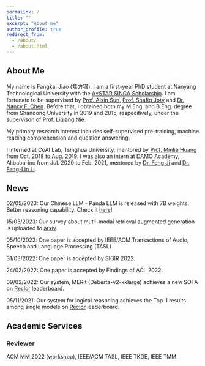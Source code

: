```yaml
---
permalink: /
title: ""
excerpt: "About me"
author_profile: true
redirect_from: 
  - /about/
  - /about.html
---
```


## About Me

My name is Fangkai Jiao (焦方锴). I am a first-year PhD student at Nanyang Technological University with the [A*STAR SINGA Scholarship](https://www.a-star.edu.sg/Scholarships/for-graduate-studies/singapore-international-graduate-award-singa). I am fortunate to be supervised by [Prof. Aixin Sun](https://personal.ntu.edu.sg/axsun/), [Prof. Shafiq Joty](https://raihanjoty.github.io/) and [Dr. Nancy F. Chen](https://sites.google.com/site/nancyfchen/home). Before that, I obtained both my M.Eng. and B.Eng. degree from Shandong University in 2019 and 2015, respecitively, under the supervison of [Prof. Liqiang Nie](https://liqiangnie.github.io/).

My primary research interest includes self-supervised pre-training, machine reading comprehension and question answering.

I interned at CoAI Lab, Tsinghua University, mentored by [Prof. Minlie Huang](http://coai.cs.tsinghua.edu.cn/hml) from Oct. 2018 to Aug. 2019. I was also an intern at DAMO Academy, Alibaba-inc from Jul. 2020 to Feb. 2021, mentored by [Dr. Feng Ji](http://scholar.google.com/citations?user=BxWZ-ZgAAAAJ&hl=zh-CN) and [Dr. Feng-Lin Li](http://scholar.google.it/citations?user=xo_dfnMAAAAJ&hl=en).

## News

02/05/2023: Our Chinese LLM - Panda LLM is released with 7B weights. Better reasoning capability. Check it [here](https://github.com/dandelionsllm/pandallm)!

15/03/2023: Our survey about mutli-modal retrieval augmented generation is uploaded to [arxiv](https://arxiv.org/abs/2303.10868).

05/10/2022: One paper is accepted by IEEE/ACM Transactions of Audio, Speech and Language Processing (TASL).

31/03/2022: One paper is accepted by SIGIR 2022.

24/02/2022: One paper is accepted by Findings of ACL 2022.

09/02/2022: Our system, MERIt (Deberta-v2-xxlarge) achieves a new SOTA on [Reclor](https://eval.ai/web/challenges/challenge-page/503/leaderboard/1347) leaderboard.

05/11/2021: Our system for logical reasoning achieves the Top-1 results among single models on [Reclor](https://eval.ai/web/challenges/challenge-page/503/leaderboard/1347) leaderboard.

## Academic Services

### Reviewer

ACM MM 2022 (workshop), IEEE/ACM TASL, IEEE TKDE, IEEE TMM.
